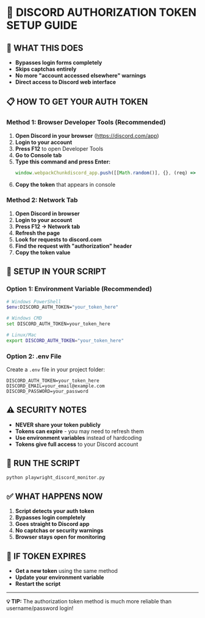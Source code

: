 # 🔑 DISCORD AUTHORIZATION TOKEN SETUP GUIDE

## 🎯 WHAT THIS DOES
- **Bypasses login forms completely**
- **Skips captchas entirely**
- **No more "account accessed elsewhere" warnings**
- **Direct access to Discord web interface**

## 📋 HOW TO GET YOUR AUTH TOKEN

### Method 1: Browser Developer Tools (Recommended)
1. **Open Discord in your browser** (https://discord.com/app)
2. **Login to your account**
3. **Press F12** to open Developer Tools
4. **Go to Console tab**
5. **Type this command and press Enter:**
   ```javascript
   window.webpackChunkdiscord_app.push([[Math.random()], {}, (req) => {for (const m of Object.keys(req.c).map((x) => req.c[x].exports).filter((x) => x)) {if (m.default && m.default.getToken !== undefined) {return copy(m.default.getToken())}if (m.getToken !== undefined) {return copy(m.getToken())}}}]); console.log('%cWorked!', 'font-size: 50px; color: green;'); console.log(`%cYou now have your token in the clipboard!`, 'font-size: 16px;')
   ```
6. **Copy the token** that appears in console

### Method 2: Network Tab
1. **Open Discord in browser**
2. **Login to your account**
3. **Press F12 → Network tab**
4. **Refresh the page**
5. **Look for requests to discord.com**
6. **Find the request with "authorization" header**
7. **Copy the token value**

## 🔧 SETUP IN YOUR SCRIPT

### Option 1: Environment Variable (Recommended)
```bash
# Windows PowerShell
$env:DISCORD_AUTH_TOKEN="your_token_here"

# Windows CMD
set DISCORD_AUTH_TOKEN=your_token_here

# Linux/Mac
export DISCORD_AUTH_TOKEN="your_token_here"
```

### Option 2: .env File
Create a `.env` file in your project folder:
```env
DISCORD_AUTH_TOKEN=your_token_here
DISCORD_EMAIL=your_email@example.com
DISCORD_PASSWORD=your_password
```

## ⚠️ SECURITY NOTES
- **NEVER share your token publicly**
- **Tokens can expire** - you may need to refresh them
- **Use environment variables** instead of hardcoding
- **Tokens give full access** to your Discord account

## 🚀 RUN THE SCRIPT
```bash
python playwright_discord_monitor.py
```

## ✅ WHAT HAPPENS NOW
1. **Script detects your auth token**
2. **Bypasses login completely**
3. **Goes straight to Discord app**
4. **No captchas or security warnings**
5. **Browser stays open for monitoring**

## 🔄 IF TOKEN EXPIRES
- **Get a new token** using the same method
- **Update your environment variable**
- **Restart the script**

---
**💡 TIP:** The authorization token method is much more reliable than username/password login!
